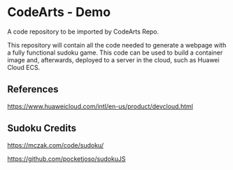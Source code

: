 # CodeArts - Demo

A code repository to be imported by CodeArts Repo. 

This repository will contain all the code needed to generate a webpage with a fully functional sudoku game.
This code can be used to build a container image and, afterwards, deployed to a server in the cloud, such as Huawei Cloud ECS.

## References

https://www.huaweicloud.com/intl/en-us/product/devcloud.html

## Sudoku Credits

https://mczak.com/code/sudoku/

https://github.com/pocketjoso/sudokuJS
